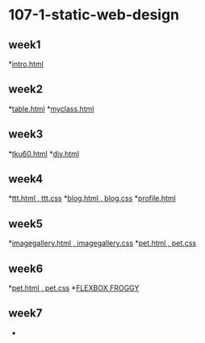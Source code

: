 # 107-1-static-web-design

## week1
*[intro.html](https://github.com/TsaiHsingJu/107-1-Static-web-design/tree/master/w01)

## week2
*[table.html](https://github.com/TsaiHsingJu/107-1-Static-web-design/tree/master/w02)
*[myclass.html](https://github.com/TsaiHsingJu/107-1-Static-web-design/tree/master/w02-2)

## week3
*[tku60.html](https://github.com/TsaiHsingJu/107-1-Static-web-design/tree/master/w03)
*[div.html](https://github.com/TsaiHsingJu/107-1-Static-web-design/tree/master/w03-2)

## week4
*[ttt.html , ttt.css](https://github.com/TsaiHsingJu/107-1-Static-web-design/tree/master/w04)
*[blog.html , blog.css](https://github.com/TsaiHsingJu/107-1-Static-web-design/tree/master/w04)
*[profile.html](https://github.com/TsaiHsingJu/107-1-Static-web-design/tree/master/w04-2)

## week5
*[imagegallery.html , imagegallery.css](https://github.com/TsaiHsingJu/107-1-Static-web-design/tree/master/w05)
*[pet.html , pet.css](https://github.com/TsaiHsingJu/107-1-Static-web-design/tree/master/w05)

## week6
*[pet.html , pet.css](https://github.com/TsaiHsingJu/107-1-Static-web-design/tree/master/w05)
*[FLEXBOX FROGGY](https://github.com/TsaiHsingJu/107-1-Static-web-design/tree/master/w06-2/FLEXBOX%20FROGGY)

## week7
*
<!--stackedit_data:
eyJoaXN0b3J5IjpbMjA1OTY1ODY3NF19
-->